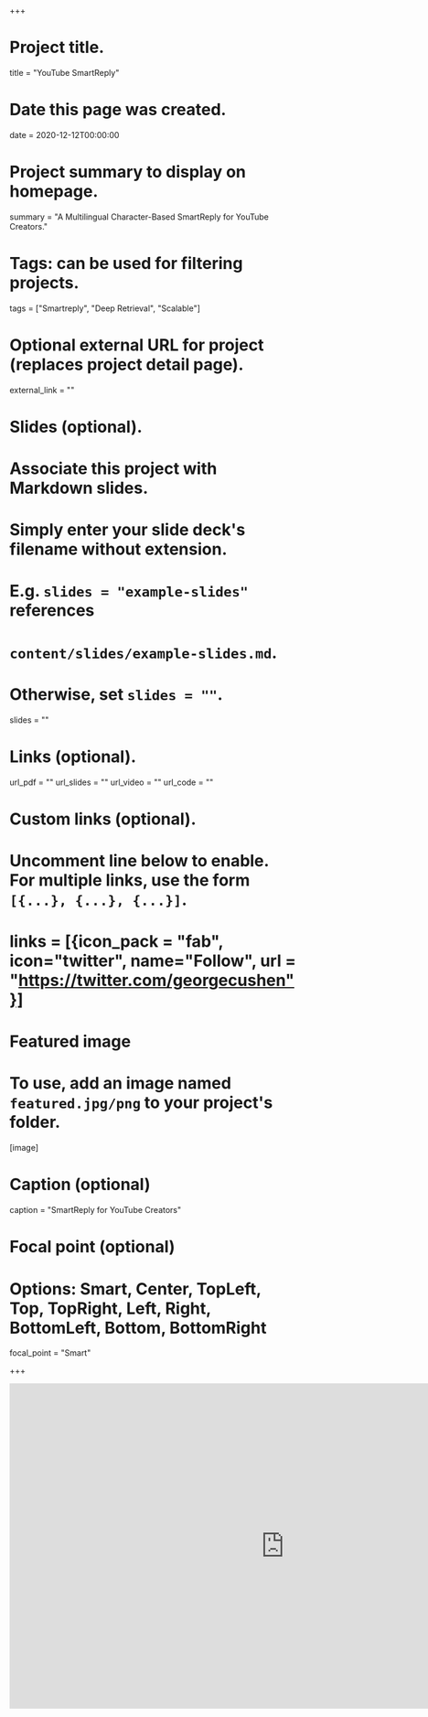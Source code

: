 +++
# Project title.
title = "YouTube SmartReply"

# Date this page was created.
date = 2020-12-12T00:00:00

# Project summary to display on homepage.
summary = "A Multilingual Character-Based SmartReply for YouTube Creators."

# Tags: can be used for filtering projects.
tags = ["Smartreply", "Deep Retrieval", "Scalable"]

# Optional external URL for project (replaces project detail page).
external_link = ""

# Slides (optional).
#   Associate this project with Markdown slides.
#   Simply enter your slide deck's filename without extension.
#   E.g. `slides = "example-slides"` references
#   `content/slides/example-slides.md`.
#   Otherwise, set `slides = ""`.
slides = ""

# Links (optional).
url_pdf = ""
url_slides = ""
url_video = ""
url_code = ""

# Custom links (optional).
#   Uncomment line below to enable. For multiple links, use the form `[{...}, {...}, {...}]`.
# links = [{icon_pack = "fab", icon="twitter", name="Follow", url = "https://twitter.com/georgecushen"}]

# Featured image
# To use, add an image named `featured.jpg/png` to your project's folder.
[image]
  # Caption (optional)
  caption = "SmartReply for YouTube Creators"

  # Focal point (optional)
  # Options: Smart, Center, TopLeft, Top, TopRight, Left, Right, BottomLeft, Bottom, BottomRight
  focal_point = "Smart"

+++

<iframe src="https://ai.googleblog.com/2020/07/smartreply-for-youtube-creators.html" frameborder="0" width="960" height="569" allowfullscreen="true" mozallowfullscreen="true" webkitallowfullscreen="true"></iframe>
